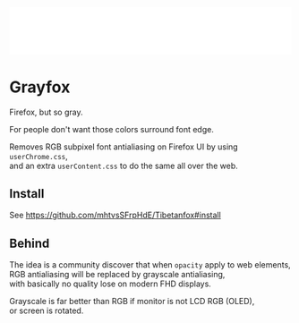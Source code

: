 ![](https://raw.githubusercontent.com/mhtvsSFrpHdE/contact-me/master/AboutIssue.svg)

# Grayfox

Firefox, but so gray.

For people don't want those colors surround font edge.

Removes RGB subpixel font antialiasing on Firefox UI by using `userChrome.css`,  
and an extra `userContent.css` to do the same all over the web.

## Install

See https://github.com/mhtvsSFrpHdE/Tibetanfox#install

## Behind

The idea is a community discover that when `opacity` apply to web elements,  
RGB antialiasing will be replaced by grayscale antialiasing,  
with basically no quality lose on modern FHD displays.

Grayscale is far better than RGB if monitor is not LCD RGB (OLED),  
or screen is rotated.
